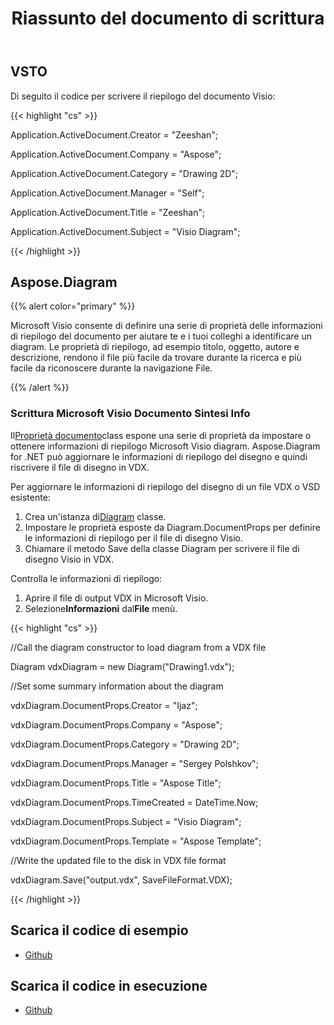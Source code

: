 ﻿---
title: Riassunto del documento di scrittura
type: docs
weight: 70
url: /it/net/writing-document-summary/
---
## **VSTO**
Di seguito il codice per scrivere il riepilogo del documento Visio:

{{< highlight "cs" >}}

  Application.ActiveDocument.Creator = "Zeeshan";

 Application.ActiveDocument.Company = "Aspose";

 Application.ActiveDocument.Category = "Drawing 2D";

 Application.ActiveDocument.Manager = "Self";

 Application.ActiveDocument.Title = "Zeeshan";

 Application.ActiveDocument.Subject = "Visio Diagram";


{{< /highlight >}}
## **Aspose.Diagram**
{{% alert color="primary" %}} 

Microsoft Visio consente di definire una serie di proprietà delle informazioni di riepilogo del documento per aiutare te e i tuoi colleghi a identificare un diagram. Le proprietà di riepilogo, ad esempio titolo, oggetto, autore e descrizione, rendono il file più facile da trovare durante la ricerca e più facile da riconoscere durante la navigazione File.

{{% /alert %}} 
### **Scrittura Microsoft Visio Documento Sintesi Info**
 Il[Proprietà documento](https://reference.aspose.com/diagram/net/aspose.diagram/documentproperties)class espone una serie di proprietà da impostare o ottenere informazioni di riepilogo Microsoft Visio diagram. Aspose.Diagram for .NET può aggiornare le informazioni di riepilogo del disegno e quindi riscrivere il file di disegno in VDX.

Per aggiornare le informazioni di riepilogo del disegno di un file VDX o VSD esistente:

1.  Crea un'istanza di[Diagram](https://reference.aspose.com/diagram/net/aspose.diagram/diagram) classe.
1. Impostare le proprietà esposte da Diagram.DocumentProps per definire le informazioni di riepilogo per il file di disegno Visio.
1. Chiamare il metodo Save della classe Diagram per scrivere il file di disegno Visio in VDX.

Controlla le informazioni di riepilogo:

1. Aprire il file di output VDX in Microsoft Visio.
1.  Selezione**Informazioni** dal**File** menù.

{{< highlight "cs" >}}

  //Call the diagram constructor to load diagram from a VDX file

 Diagram vdxDiagram = new Diagram("Drawing1.vdx");

 //Set some summary information about the diagram

 vdxDiagram.DocumentProps.Creator = "Ijaz";

 vdxDiagram.DocumentProps.Company = "Aspose";

 vdxDiagram.DocumentProps.Category = "Drawing 2D";

 vdxDiagram.DocumentProps.Manager = "Sergey Polshkov";

 vdxDiagram.DocumentProps.Title = "Aspose Title";

 vdxDiagram.DocumentProps.TimeCreated = DateTime.Now;

 vdxDiagram.DocumentProps.Subject = "Visio Diagram";

 vdxDiagram.DocumentProps.Template = "Aspose Template";

 //Write the updated file to the disk in VDX file format

 vdxDiagram.Save("output.vdx", SaveFileFormat.VDX);


{{< /highlight >}}
## **Scarica il codice di esempio**
- [Github](https://github.com/aspose-diagram/Aspose.Diagram-for-.NET/releases/tag/AsposeDiagramVsVSTOv1.1)
## **Scarica il codice in esecuzione**
- [Github](https://github.com/aspose-diagram/Aspose.Diagram-for-.NET/tree/master/Plugins/Aspose.Diagram%20Vs%20VSTO%20Visio/Code%20Comparison%20of%20Common%20Features/Writing%20Document%20Summary)
